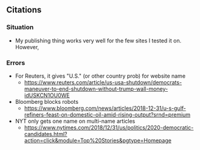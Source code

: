 ## Citations

### Situation
- My publishing thing works very well for the few sites I tested it on. However, 

### Errors
- For Reuters, it gives "U.S." (or other country prob) for website name
	- https://www.reuters.com/article/us-usa-shutdown/democrats-maneuver-to-end-shutdown-without-trump-wall-money-idUSKCN1OU0WE
- Bloomberg blocks robots
	- https://www.bloomberg.com/news/articles/2018-12-31/u-s-gulf-refiners-feast-on-domestic-oil-amid-rising-output?srnd=premium
- NYT only gets one name on multi-name articles
	- https://www.nytimes.com/2018/12/31/us/politics/2020-democratic-candidates.html?action=click&module=Top%20Stories&pgtype=Homepage